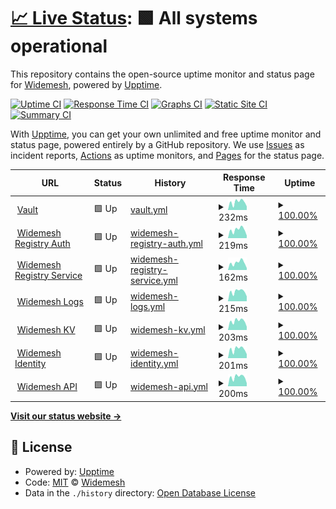 # [📈 Live Status](https://status.widemesh.com): <!--live status--> **🟩 All systems operational**

This repository contains the open-source uptime monitor and status page for [Widemesh](https://widemesh.com), powered by [Upptime](https://github.com/upptime/upptime).

[![Uptime CI](https://github.com/widemeshio/status-page/workflows/Uptime%20CI/badge.svg)](https://github.com/widemeshio/status-page/actions?query=workflow%3A%22Uptime+CI%22)
[![Response Time CI](https://github.com/widemeshio/status-page/workflows/Response%20Time%20CI/badge.svg)](https://github.com/widemeshio/status-page/actions?query=workflow%3A%22Response+Time+CI%22)
[![Graphs CI](https://github.com/widemeshio/status-page/workflows/Graphs%20CI/badge.svg)](https://github.com/widemeshio/status-page/actions?query=workflow%3A%22Graphs+CI%22)
[![Static Site CI](https://github.com/widemeshio/status-page/workflows/Static%20Site%20CI/badge.svg)](https://github.com/widemeshio/status-page/actions?query=workflow%3A%22Static+Site+CI%22)
[![Summary CI](https://github.com/widemeshio/status-page/workflows/Summary%20CI/badge.svg)](https://github.com/widemeshio/status-page/actions?query=workflow%3A%22Summary+CI%22)

With [Upptime](https://upptime.js.org), you can get your own unlimited and free uptime monitor and status page, powered entirely by a GitHub repository. We use [Issues](https://github.com/widemeshio/status-page/issues) as incident reports, [Actions](https://github.com/widemeshio/status-page/actions) as uptime monitors, and [Pages](https://status.widemesh.com) for the status page.

<!--start: status pages-->
<!-- This summary is generated by Upptime (https://github.com/upptime/upptime) -->
<!-- Do not edit this manually, your changes will be overwritten -->
<!-- prettier-ignore -->
| URL | Status | History | Response Time | Uptime |
| --- | ------ | ------- | ------------- | ------ |
| <img alt="" src="https://icons.duckduckgo.com/ip3/vaulty.widemesh.com.ico" height="13"> [Vault](https://vaulty.widemesh.com/v1/sys/health) | 🟩 Up | [vault.yml](https://github.com/widemeshio/status-page/commits/HEAD/history/vault.yml) | <details><summary><img alt="Response time graph" src="./graphs/vault/response-time-week.png" height="20"> 232ms</summary><br><a href="https://status.widemesh.com/history/vault"><img alt="Response time 247" src="https://img.shields.io/endpoint?url=https%3A%2F%2Fraw.githubusercontent.com%2Fwidemeshio%2Fstatus-page%2FHEAD%2Fapi%2Fvault%2Fresponse-time.json"></a><br><a href="https://status.widemesh.com/history/vault"><img alt="24-hour response time 238" src="https://img.shields.io/endpoint?url=https%3A%2F%2Fraw.githubusercontent.com%2Fwidemeshio%2Fstatus-page%2FHEAD%2Fapi%2Fvault%2Fresponse-time-day.json"></a><br><a href="https://status.widemesh.com/history/vault"><img alt="7-day response time 232" src="https://img.shields.io/endpoint?url=https%3A%2F%2Fraw.githubusercontent.com%2Fwidemeshio%2Fstatus-page%2FHEAD%2Fapi%2Fvault%2Fresponse-time-week.json"></a><br><a href="https://status.widemesh.com/history/vault"><img alt="30-day response time 232" src="https://img.shields.io/endpoint?url=https%3A%2F%2Fraw.githubusercontent.com%2Fwidemeshio%2Fstatus-page%2FHEAD%2Fapi%2Fvault%2Fresponse-time-month.json"></a><br><a href="https://status.widemesh.com/history/vault"><img alt="1-year response time 247" src="https://img.shields.io/endpoint?url=https%3A%2F%2Fraw.githubusercontent.com%2Fwidemeshio%2Fstatus-page%2FHEAD%2Fapi%2Fvault%2Fresponse-time-year.json"></a></details> | <details><summary><a href="https://status.widemesh.com/history/vault">100.00%</a></summary><a href="https://status.widemesh.com/history/vault"><img alt="All-time uptime 99.83%" src="https://img.shields.io/endpoint?url=https%3A%2F%2Fraw.githubusercontent.com%2Fwidemeshio%2Fstatus-page%2FHEAD%2Fapi%2Fvault%2Fuptime.json"></a><br><a href="https://status.widemesh.com/history/vault"><img alt="24-hour uptime 100.00%" src="https://img.shields.io/endpoint?url=https%3A%2F%2Fraw.githubusercontent.com%2Fwidemeshio%2Fstatus-page%2FHEAD%2Fapi%2Fvault%2Fuptime-day.json"></a><br><a href="https://status.widemesh.com/history/vault"><img alt="7-day uptime 100.00%" src="https://img.shields.io/endpoint?url=https%3A%2F%2Fraw.githubusercontent.com%2Fwidemeshio%2Fstatus-page%2FHEAD%2Fapi%2Fvault%2Fuptime-week.json"></a><br><a href="https://status.widemesh.com/history/vault"><img alt="30-day uptime 100.00%" src="https://img.shields.io/endpoint?url=https%3A%2F%2Fraw.githubusercontent.com%2Fwidemeshio%2Fstatus-page%2FHEAD%2Fapi%2Fvault%2Fuptime-month.json"></a><br><a href="https://status.widemesh.com/history/vault"><img alt="1-year uptime 99.83%" src="https://img.shields.io/endpoint?url=https%3A%2F%2Fraw.githubusercontent.com%2Fwidemeshio%2Fstatus-page%2FHEAD%2Fapi%2Fvault%2Fuptime-year.json"></a></details>
| <img alt="" src="https://icons.duckduckgo.com/ip3/id-registry.widemesh.com.ico" height="13"> [Widemesh Registry Auth](https://id-registry.widemesh.com) | 🟩 Up | [widemesh-registry-auth.yml](https://github.com/widemeshio/status-page/commits/HEAD/history/widemesh-registry-auth.yml) | <details><summary><img alt="Response time graph" src="./graphs/widemesh-registry-auth/response-time-week.png" height="20"> 219ms</summary><br><a href="https://status.widemesh.com/history/widemesh-registry-auth"><img alt="Response time 226" src="https://img.shields.io/endpoint?url=https%3A%2F%2Fraw.githubusercontent.com%2Fwidemeshio%2Fstatus-page%2FHEAD%2Fapi%2Fwidemesh-registry-auth%2Fresponse-time.json"></a><br><a href="https://status.widemesh.com/history/widemesh-registry-auth"><img alt="24-hour response time 260" src="https://img.shields.io/endpoint?url=https%3A%2F%2Fraw.githubusercontent.com%2Fwidemeshio%2Fstatus-page%2FHEAD%2Fapi%2Fwidemesh-registry-auth%2Fresponse-time-day.json"></a><br><a href="https://status.widemesh.com/history/widemesh-registry-auth"><img alt="7-day response time 219" src="https://img.shields.io/endpoint?url=https%3A%2F%2Fraw.githubusercontent.com%2Fwidemeshio%2Fstatus-page%2FHEAD%2Fapi%2Fwidemesh-registry-auth%2Fresponse-time-week.json"></a><br><a href="https://status.widemesh.com/history/widemesh-registry-auth"><img alt="30-day response time 226" src="https://img.shields.io/endpoint?url=https%3A%2F%2Fraw.githubusercontent.com%2Fwidemeshio%2Fstatus-page%2FHEAD%2Fapi%2Fwidemesh-registry-auth%2Fresponse-time-month.json"></a><br><a href="https://status.widemesh.com/history/widemesh-registry-auth"><img alt="1-year response time 226" src="https://img.shields.io/endpoint?url=https%3A%2F%2Fraw.githubusercontent.com%2Fwidemeshio%2Fstatus-page%2FHEAD%2Fapi%2Fwidemesh-registry-auth%2Fresponse-time-year.json"></a></details> | <details><summary><a href="https://status.widemesh.com/history/widemesh-registry-auth">100.00%</a></summary><a href="https://status.widemesh.com/history/widemesh-registry-auth"><img alt="All-time uptime 99.94%" src="https://img.shields.io/endpoint?url=https%3A%2F%2Fraw.githubusercontent.com%2Fwidemeshio%2Fstatus-page%2FHEAD%2Fapi%2Fwidemesh-registry-auth%2Fuptime.json"></a><br><a href="https://status.widemesh.com/history/widemesh-registry-auth"><img alt="24-hour uptime 100.00%" src="https://img.shields.io/endpoint?url=https%3A%2F%2Fraw.githubusercontent.com%2Fwidemeshio%2Fstatus-page%2FHEAD%2Fapi%2Fwidemesh-registry-auth%2Fuptime-day.json"></a><br><a href="https://status.widemesh.com/history/widemesh-registry-auth"><img alt="7-day uptime 100.00%" src="https://img.shields.io/endpoint?url=https%3A%2F%2Fraw.githubusercontent.com%2Fwidemeshio%2Fstatus-page%2FHEAD%2Fapi%2Fwidemesh-registry-auth%2Fuptime-week.json"></a><br><a href="https://status.widemesh.com/history/widemesh-registry-auth"><img alt="30-day uptime 100.00%" src="https://img.shields.io/endpoint?url=https%3A%2F%2Fraw.githubusercontent.com%2Fwidemeshio%2Fstatus-page%2FHEAD%2Fapi%2Fwidemesh-registry-auth%2Fuptime-month.json"></a><br><a href="https://status.widemesh.com/history/widemesh-registry-auth"><img alt="1-year uptime 99.94%" src="https://img.shields.io/endpoint?url=https%3A%2F%2Fraw.githubusercontent.com%2Fwidemeshio%2Fstatus-page%2FHEAD%2Fapi%2Fwidemesh-registry-auth%2Fuptime-year.json"></a></details>
| <img alt="" src="https://icons.duckduckgo.com/ip3/registry.widemesh.com.ico" height="13"> [Widemesh Registry Service](https://registry.widemesh.com) | 🟩 Up | [widemesh-registry-service.yml](https://github.com/widemeshio/status-page/commits/HEAD/history/widemesh-registry-service.yml) | <details><summary><img alt="Response time graph" src="./graphs/widemesh-registry-service/response-time-week.png" height="20"> 162ms</summary><br><a href="https://status.widemesh.com/history/widemesh-registry-service"><img alt="Response time 168" src="https://img.shields.io/endpoint?url=https%3A%2F%2Fraw.githubusercontent.com%2Fwidemeshio%2Fstatus-page%2FHEAD%2Fapi%2Fwidemesh-registry-service%2Fresponse-time.json"></a><br><a href="https://status.widemesh.com/history/widemesh-registry-service"><img alt="24-hour response time 181" src="https://img.shields.io/endpoint?url=https%3A%2F%2Fraw.githubusercontent.com%2Fwidemeshio%2Fstatus-page%2FHEAD%2Fapi%2Fwidemesh-registry-service%2Fresponse-time-day.json"></a><br><a href="https://status.widemesh.com/history/widemesh-registry-service"><img alt="7-day response time 162" src="https://img.shields.io/endpoint?url=https%3A%2F%2Fraw.githubusercontent.com%2Fwidemeshio%2Fstatus-page%2FHEAD%2Fapi%2Fwidemesh-registry-service%2Fresponse-time-week.json"></a><br><a href="https://status.widemesh.com/history/widemesh-registry-service"><img alt="30-day response time 164" src="https://img.shields.io/endpoint?url=https%3A%2F%2Fraw.githubusercontent.com%2Fwidemeshio%2Fstatus-page%2FHEAD%2Fapi%2Fwidemesh-registry-service%2Fresponse-time-month.json"></a><br><a href="https://status.widemesh.com/history/widemesh-registry-service"><img alt="1-year response time 168" src="https://img.shields.io/endpoint?url=https%3A%2F%2Fraw.githubusercontent.com%2Fwidemeshio%2Fstatus-page%2FHEAD%2Fapi%2Fwidemesh-registry-service%2Fresponse-time-year.json"></a></details> | <details><summary><a href="https://status.widemesh.com/history/widemesh-registry-service">100.00%</a></summary><a href="https://status.widemesh.com/history/widemesh-registry-service"><img alt="All-time uptime 99.97%" src="https://img.shields.io/endpoint?url=https%3A%2F%2Fraw.githubusercontent.com%2Fwidemeshio%2Fstatus-page%2FHEAD%2Fapi%2Fwidemesh-registry-service%2Fuptime.json"></a><br><a href="https://status.widemesh.com/history/widemesh-registry-service"><img alt="24-hour uptime 100.00%" src="https://img.shields.io/endpoint?url=https%3A%2F%2Fraw.githubusercontent.com%2Fwidemeshio%2Fstatus-page%2FHEAD%2Fapi%2Fwidemesh-registry-service%2Fuptime-day.json"></a><br><a href="https://status.widemesh.com/history/widemesh-registry-service"><img alt="7-day uptime 100.00%" src="https://img.shields.io/endpoint?url=https%3A%2F%2Fraw.githubusercontent.com%2Fwidemeshio%2Fstatus-page%2FHEAD%2Fapi%2Fwidemesh-registry-service%2Fuptime-week.json"></a><br><a href="https://status.widemesh.com/history/widemesh-registry-service"><img alt="30-day uptime 100.00%" src="https://img.shields.io/endpoint?url=https%3A%2F%2Fraw.githubusercontent.com%2Fwidemeshio%2Fstatus-page%2FHEAD%2Fapi%2Fwidemesh-registry-service%2Fuptime-month.json"></a><br><a href="https://status.widemesh.com/history/widemesh-registry-service"><img alt="1-year uptime 99.97%" src="https://img.shields.io/endpoint?url=https%3A%2F%2Fraw.githubusercontent.com%2Fwidemeshio%2Fstatus-page%2FHEAD%2Fapi%2Fwidemesh-registry-service%2Fuptime-year.json"></a></details>
| <img alt="" src="https://icons.duckduckgo.com/ip3/logs.widemesh.com.ico" height="13"> [Widemesh Logs](https://logs.widemesh.com) | 🟩 Up | [widemesh-logs.yml](https://github.com/widemeshio/status-page/commits/HEAD/history/widemesh-logs.yml) | <details><summary><img alt="Response time graph" src="./graphs/widemesh-logs/response-time-week.png" height="20"> 215ms</summary><br><a href="https://status.widemesh.com/history/widemesh-logs"><img alt="Response time 214" src="https://img.shields.io/endpoint?url=https%3A%2F%2Fraw.githubusercontent.com%2Fwidemeshio%2Fstatus-page%2FHEAD%2Fapi%2Fwidemesh-logs%2Fresponse-time.json"></a><br><a href="https://status.widemesh.com/history/widemesh-logs"><img alt="24-hour response time 203" src="https://img.shields.io/endpoint?url=https%3A%2F%2Fraw.githubusercontent.com%2Fwidemeshio%2Fstatus-page%2FHEAD%2Fapi%2Fwidemesh-logs%2Fresponse-time-day.json"></a><br><a href="https://status.widemesh.com/history/widemesh-logs"><img alt="7-day response time 215" src="https://img.shields.io/endpoint?url=https%3A%2F%2Fraw.githubusercontent.com%2Fwidemeshio%2Fstatus-page%2FHEAD%2Fapi%2Fwidemesh-logs%2Fresponse-time-week.json"></a><br><a href="https://status.widemesh.com/history/widemesh-logs"><img alt="30-day response time 212" src="https://img.shields.io/endpoint?url=https%3A%2F%2Fraw.githubusercontent.com%2Fwidemeshio%2Fstatus-page%2FHEAD%2Fapi%2Fwidemesh-logs%2Fresponse-time-month.json"></a><br><a href="https://status.widemesh.com/history/widemesh-logs"><img alt="1-year response time 214" src="https://img.shields.io/endpoint?url=https%3A%2F%2Fraw.githubusercontent.com%2Fwidemeshio%2Fstatus-page%2FHEAD%2Fapi%2Fwidemesh-logs%2Fresponse-time-year.json"></a></details> | <details><summary><a href="https://status.widemesh.com/history/widemesh-logs">100.00%</a></summary><a href="https://status.widemesh.com/history/widemesh-logs"><img alt="All-time uptime 99.93%" src="https://img.shields.io/endpoint?url=https%3A%2F%2Fraw.githubusercontent.com%2Fwidemeshio%2Fstatus-page%2FHEAD%2Fapi%2Fwidemesh-logs%2Fuptime.json"></a><br><a href="https://status.widemesh.com/history/widemesh-logs"><img alt="24-hour uptime 100.00%" src="https://img.shields.io/endpoint?url=https%3A%2F%2Fraw.githubusercontent.com%2Fwidemeshio%2Fstatus-page%2FHEAD%2Fapi%2Fwidemesh-logs%2Fuptime-day.json"></a><br><a href="https://status.widemesh.com/history/widemesh-logs"><img alt="7-day uptime 100.00%" src="https://img.shields.io/endpoint?url=https%3A%2F%2Fraw.githubusercontent.com%2Fwidemeshio%2Fstatus-page%2FHEAD%2Fapi%2Fwidemesh-logs%2Fuptime-week.json"></a><br><a href="https://status.widemesh.com/history/widemesh-logs"><img alt="30-day uptime 100.00%" src="https://img.shields.io/endpoint?url=https%3A%2F%2Fraw.githubusercontent.com%2Fwidemeshio%2Fstatus-page%2FHEAD%2Fapi%2Fwidemesh-logs%2Fuptime-month.json"></a><br><a href="https://status.widemesh.com/history/widemesh-logs"><img alt="1-year uptime 99.93%" src="https://img.shields.io/endpoint?url=https%3A%2F%2Fraw.githubusercontent.com%2Fwidemeshio%2Fstatus-page%2FHEAD%2Fapi%2Fwidemesh-logs%2Fuptime-year.json"></a></details>
| <img alt="" src="https://icons.duckduckgo.com/ip3/challenger.widemesh.com.ico" height="13"> [Widemesh KV](https://challenger.widemesh.com) | 🟩 Up | [widemesh-kv.yml](https://github.com/widemeshio/status-page/commits/HEAD/history/widemesh-kv.yml) | <details><summary><img alt="Response time graph" src="./graphs/widemesh-kv/response-time-week.png" height="20"> 203ms</summary><br><a href="https://status.widemesh.com/history/widemesh-kv"><img alt="Response time 224" src="https://img.shields.io/endpoint?url=https%3A%2F%2Fraw.githubusercontent.com%2Fwidemeshio%2Fstatus-page%2FHEAD%2Fapi%2Fwidemesh-kv%2Fresponse-time.json"></a><br><a href="https://status.widemesh.com/history/widemesh-kv"><img alt="24-hour response time 239" src="https://img.shields.io/endpoint?url=https%3A%2F%2Fraw.githubusercontent.com%2Fwidemeshio%2Fstatus-page%2FHEAD%2Fapi%2Fwidemesh-kv%2Fresponse-time-day.json"></a><br><a href="https://status.widemesh.com/history/widemesh-kv"><img alt="7-day response time 203" src="https://img.shields.io/endpoint?url=https%3A%2F%2Fraw.githubusercontent.com%2Fwidemeshio%2Fstatus-page%2FHEAD%2Fapi%2Fwidemesh-kv%2Fresponse-time-week.json"></a><br><a href="https://status.widemesh.com/history/widemesh-kv"><img alt="30-day response time 206" src="https://img.shields.io/endpoint?url=https%3A%2F%2Fraw.githubusercontent.com%2Fwidemeshio%2Fstatus-page%2FHEAD%2Fapi%2Fwidemesh-kv%2Fresponse-time-month.json"></a><br><a href="https://status.widemesh.com/history/widemesh-kv"><img alt="1-year response time 224" src="https://img.shields.io/endpoint?url=https%3A%2F%2Fraw.githubusercontent.com%2Fwidemeshio%2Fstatus-page%2FHEAD%2Fapi%2Fwidemesh-kv%2Fresponse-time-year.json"></a></details> | <details><summary><a href="https://status.widemesh.com/history/widemesh-kv">100.00%</a></summary><a href="https://status.widemesh.com/history/widemesh-kv"><img alt="All-time uptime 99.93%" src="https://img.shields.io/endpoint?url=https%3A%2F%2Fraw.githubusercontent.com%2Fwidemeshio%2Fstatus-page%2FHEAD%2Fapi%2Fwidemesh-kv%2Fuptime.json"></a><br><a href="https://status.widemesh.com/history/widemesh-kv"><img alt="24-hour uptime 100.00%" src="https://img.shields.io/endpoint?url=https%3A%2F%2Fraw.githubusercontent.com%2Fwidemeshio%2Fstatus-page%2FHEAD%2Fapi%2Fwidemesh-kv%2Fuptime-day.json"></a><br><a href="https://status.widemesh.com/history/widemesh-kv"><img alt="7-day uptime 100.00%" src="https://img.shields.io/endpoint?url=https%3A%2F%2Fraw.githubusercontent.com%2Fwidemeshio%2Fstatus-page%2FHEAD%2Fapi%2Fwidemesh-kv%2Fuptime-week.json"></a><br><a href="https://status.widemesh.com/history/widemesh-kv"><img alt="30-day uptime 100.00%" src="https://img.shields.io/endpoint?url=https%3A%2F%2Fraw.githubusercontent.com%2Fwidemeshio%2Fstatus-page%2FHEAD%2Fapi%2Fwidemesh-kv%2Fuptime-month.json"></a><br><a href="https://status.widemesh.com/history/widemesh-kv"><img alt="1-year uptime 99.93%" src="https://img.shields.io/endpoint?url=https%3A%2F%2Fraw.githubusercontent.com%2Fwidemeshio%2Fstatus-page%2FHEAD%2Fapi%2Fwidemesh-kv%2Fuptime-year.json"></a></details>
| <img alt="" src="https://icons.duckduckgo.com/ip3/id.widemesh.com.ico" height="13"> [Widemesh Identity](https://id.widemesh.com) | 🟩 Up | [widemesh-identity.yml](https://github.com/widemeshio/status-page/commits/HEAD/history/widemesh-identity.yml) | <details><summary><img alt="Response time graph" src="./graphs/widemesh-identity/response-time-week.png" height="20"> 201ms</summary><br><a href="https://status.widemesh.com/history/widemesh-identity"><img alt="Response time 209" src="https://img.shields.io/endpoint?url=https%3A%2F%2Fraw.githubusercontent.com%2Fwidemeshio%2Fstatus-page%2FHEAD%2Fapi%2Fwidemesh-identity%2Fresponse-time.json"></a><br><a href="https://status.widemesh.com/history/widemesh-identity"><img alt="24-hour response time 238" src="https://img.shields.io/endpoint?url=https%3A%2F%2Fraw.githubusercontent.com%2Fwidemeshio%2Fstatus-page%2FHEAD%2Fapi%2Fwidemesh-identity%2Fresponse-time-day.json"></a><br><a href="https://status.widemesh.com/history/widemesh-identity"><img alt="7-day response time 201" src="https://img.shields.io/endpoint?url=https%3A%2F%2Fraw.githubusercontent.com%2Fwidemeshio%2Fstatus-page%2FHEAD%2Fapi%2Fwidemesh-identity%2Fresponse-time-week.json"></a><br><a href="https://status.widemesh.com/history/widemesh-identity"><img alt="30-day response time 205" src="https://img.shields.io/endpoint?url=https%3A%2F%2Fraw.githubusercontent.com%2Fwidemeshio%2Fstatus-page%2FHEAD%2Fapi%2Fwidemesh-identity%2Fresponse-time-month.json"></a><br><a href="https://status.widemesh.com/history/widemesh-identity"><img alt="1-year response time 209" src="https://img.shields.io/endpoint?url=https%3A%2F%2Fraw.githubusercontent.com%2Fwidemeshio%2Fstatus-page%2FHEAD%2Fapi%2Fwidemesh-identity%2Fresponse-time-year.json"></a></details> | <details><summary><a href="https://status.widemesh.com/history/widemesh-identity">100.00%</a></summary><a href="https://status.widemesh.com/history/widemesh-identity"><img alt="All-time uptime 99.94%" src="https://img.shields.io/endpoint?url=https%3A%2F%2Fraw.githubusercontent.com%2Fwidemeshio%2Fstatus-page%2FHEAD%2Fapi%2Fwidemesh-identity%2Fuptime.json"></a><br><a href="https://status.widemesh.com/history/widemesh-identity"><img alt="24-hour uptime 100.00%" src="https://img.shields.io/endpoint?url=https%3A%2F%2Fraw.githubusercontent.com%2Fwidemeshio%2Fstatus-page%2FHEAD%2Fapi%2Fwidemesh-identity%2Fuptime-day.json"></a><br><a href="https://status.widemesh.com/history/widemesh-identity"><img alt="7-day uptime 100.00%" src="https://img.shields.io/endpoint?url=https%3A%2F%2Fraw.githubusercontent.com%2Fwidemeshio%2Fstatus-page%2FHEAD%2Fapi%2Fwidemesh-identity%2Fuptime-week.json"></a><br><a href="https://status.widemesh.com/history/widemesh-identity"><img alt="30-day uptime 100.00%" src="https://img.shields.io/endpoint?url=https%3A%2F%2Fraw.githubusercontent.com%2Fwidemeshio%2Fstatus-page%2FHEAD%2Fapi%2Fwidemesh-identity%2Fuptime-month.json"></a><br><a href="https://status.widemesh.com/history/widemesh-identity"><img alt="1-year uptime 99.94%" src="https://img.shields.io/endpoint?url=https%3A%2F%2Fraw.githubusercontent.com%2Fwidemeshio%2Fstatus-page%2FHEAD%2Fapi%2Fwidemesh-identity%2Fuptime-year.json"></a></details>
| <img alt="" src="https://icons.duckduckgo.com/ip3/api.widemesh.com.ico" height="13"> [Widemesh API](https://api.widemesh.com) | 🟩 Up | [widemesh-api.yml](https://github.com/widemeshio/status-page/commits/HEAD/history/widemesh-api.yml) | <details><summary><img alt="Response time graph" src="./graphs/widemesh-api/response-time-week.png" height="20"> 200ms</summary><br><a href="https://status.widemesh.com/history/widemesh-api"><img alt="Response time 218" src="https://img.shields.io/endpoint?url=https%3A%2F%2Fraw.githubusercontent.com%2Fwidemeshio%2Fstatus-page%2FHEAD%2Fapi%2Fwidemesh-api%2Fresponse-time.json"></a><br><a href="https://status.widemesh.com/history/widemesh-api"><img alt="24-hour response time 204" src="https://img.shields.io/endpoint?url=https%3A%2F%2Fraw.githubusercontent.com%2Fwidemeshio%2Fstatus-page%2FHEAD%2Fapi%2Fwidemesh-api%2Fresponse-time-day.json"></a><br><a href="https://status.widemesh.com/history/widemesh-api"><img alt="7-day response time 200" src="https://img.shields.io/endpoint?url=https%3A%2F%2Fraw.githubusercontent.com%2Fwidemeshio%2Fstatus-page%2FHEAD%2Fapi%2Fwidemesh-api%2Fresponse-time-week.json"></a><br><a href="https://status.widemesh.com/history/widemesh-api"><img alt="30-day response time 205" src="https://img.shields.io/endpoint?url=https%3A%2F%2Fraw.githubusercontent.com%2Fwidemeshio%2Fstatus-page%2FHEAD%2Fapi%2Fwidemesh-api%2Fresponse-time-month.json"></a><br><a href="https://status.widemesh.com/history/widemesh-api"><img alt="1-year response time 218" src="https://img.shields.io/endpoint?url=https%3A%2F%2Fraw.githubusercontent.com%2Fwidemeshio%2Fstatus-page%2FHEAD%2Fapi%2Fwidemesh-api%2Fresponse-time-year.json"></a></details> | <details><summary><a href="https://status.widemesh.com/history/widemesh-api">100.00%</a></summary><a href="https://status.widemesh.com/history/widemesh-api"><img alt="All-time uptime 99.30%" src="https://img.shields.io/endpoint?url=https%3A%2F%2Fraw.githubusercontent.com%2Fwidemeshio%2Fstatus-page%2FHEAD%2Fapi%2Fwidemesh-api%2Fuptime.json"></a><br><a href="https://status.widemesh.com/history/widemesh-api"><img alt="24-hour uptime 100.00%" src="https://img.shields.io/endpoint?url=https%3A%2F%2Fraw.githubusercontent.com%2Fwidemeshio%2Fstatus-page%2FHEAD%2Fapi%2Fwidemesh-api%2Fuptime-day.json"></a><br><a href="https://status.widemesh.com/history/widemesh-api"><img alt="7-day uptime 100.00%" src="https://img.shields.io/endpoint?url=https%3A%2F%2Fraw.githubusercontent.com%2Fwidemeshio%2Fstatus-page%2FHEAD%2Fapi%2Fwidemesh-api%2Fuptime-week.json"></a><br><a href="https://status.widemesh.com/history/widemesh-api"><img alt="30-day uptime 99.96%" src="https://img.shields.io/endpoint?url=https%3A%2F%2Fraw.githubusercontent.com%2Fwidemeshio%2Fstatus-page%2FHEAD%2Fapi%2Fwidemesh-api%2Fuptime-month.json"></a><br><a href="https://status.widemesh.com/history/widemesh-api"><img alt="1-year uptime 99.30%" src="https://img.shields.io/endpoint?url=https%3A%2F%2Fraw.githubusercontent.com%2Fwidemeshio%2Fstatus-page%2FHEAD%2Fapi%2Fwidemesh-api%2Fuptime-year.json"></a></details>

<!--end: status pages-->

[**Visit our status website →**](https://status.widemesh.com)

## 📄 License

- Powered by: [Upptime](https://github.com/upptime/upptime)
- Code: [MIT](./LICENSE) © [Widemesh](https://widemesh.com)
- Data in the `./history` directory: [Open Database License](https://opendatacommons.org/licenses/odbl/1-0/)
